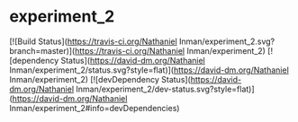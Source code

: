 experiment_2
===================

[![Build Status](https://travis-ci.org/Nathaniel Inman/experiment_2.svg?branch=master)](https://travis-ci.org/Nathaniel Inman/experiment_2) [![dependency Status](https://david-dm.org/Nathaniel Inman/experiment_2/status.svg?style=flat)](https://david-dm.org/Nathaniel Inman/experiment_2) [![devDependency Status](https://david-dm.org/Nathaniel Inman/experiment_2/dev-status.svg?style=flat)](https://david-dm.org/Nathaniel Inman/experiment_2#info=devDependencies)
